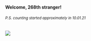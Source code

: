 #### Welcome, 268th stranger!

###### <sup>P.S. counting started approximately in 10.01.21</sup>

<img src="https://kraftwerk28.pp.ua/vcnt.png"></img>
